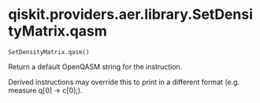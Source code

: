 # qiskit.providers.aer.library.SetDensityMatrix.qasm

`SetDensityMatrix.qasm()`

Return a default OpenQASM string for the instruction.

Derived instructions may override this to print in a different format (e.g. measure q\[0] -> c\[0];).

